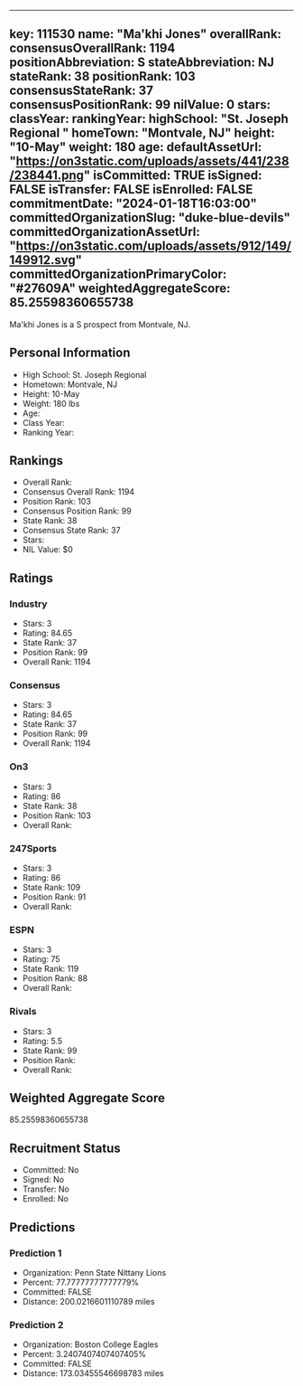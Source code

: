 ---
  key: 111530
  name: "Ma'khi Jones"
  overallRank: 
  consensusOverallRank: 1194
  positionAbbreviation: S
  stateAbbreviation: NJ
  stateRank: 38
  positionRank: 103
  consensusStateRank: 37
  consensusPositionRank: 99
  nilValue: 0
  stars: 
  classYear: 
  rankingYear: 
  highSchool: "St. Joseph Regional "
  homeTown: "Montvale, NJ"
  height: "10-May"
  weight: 180
  age: 
  defaultAssetUrl: "https://on3static.com/uploads/assets/441/238/238441.png"
  isCommitted: TRUE
  isSigned: FALSE
  isTransfer: FALSE
  isEnrolled: FALSE
  commitmentDate: "2024-01-18T16:03:00"
  committedOrganizationSlug: "duke-blue-devils"
  committedOrganizationAssetUrl: "https://on3static.com/uploads/assets/912/149/149912.svg"
  committedOrganizationPrimaryColor: "#27609A"
  weightedAggregateScore: 85.25598360655738
  ---
  
  Ma'khi Jones is a S prospect from Montvale, NJ.
  
  ## Personal Information
  - High School: St. Joseph Regional 
  - Hometown: Montvale, NJ
  - Height: 10-May
  - Weight: 180 lbs
  - Age: 
  - Class Year: 
  - Ranking Year: 
  
  ## Rankings
  - Overall Rank: 
  - Consensus Overall Rank: 1194
  - Position Rank: 103
  - Consensus Position Rank: 99
  - State Rank: 38
  - Consensus State Rank: 37
  - Stars: 
  - NIL Value: $0
  
  ## Ratings
  
  ### Industry
  - Stars: 3
  - Rating: 84.65
  - State Rank: 37
  - Position Rank: 99
  - Overall Rank: 1194
  
  ### Consensus
  - Stars: 3
  - Rating: 84.65
  - State Rank: 37
  - Position Rank: 99
  - Overall Rank: 1194
  
  ### On3
  - Stars: 3
  - Rating: 86
  - State Rank: 38
  - Position Rank: 103
  - Overall Rank: 
  
  ### 247Sports
  - Stars: 3
  - Rating: 86
  - State Rank: 109
  - Position Rank: 91
  - Overall Rank: 
  
  ### ESPN
  - Stars: 3
  - Rating: 75
  - State Rank: 119
  - Position Rank: 88
  - Overall Rank: 
  
  ### Rivals
  - Stars: 3
  - Rating: 5.5
  - State Rank: 99
  - Position Rank: 
  - Overall Rank: 
  
  ## Weighted Aggregate Score
  85.25598360655738
  
  ## Recruitment Status
  - Committed: No
  - Signed: No
  - Transfer: No
  - Enrolled: No
  
  
  
  ## Predictions
  
  ### Prediction 1
  - Organization: Penn State Nittany Lions
  - Percent: 77.77777777777779%
  - Committed: FALSE
  - Distance: 200.0216601110789 miles
  
  ### Prediction 2
  - Organization: Boston College Eagles
  - Percent: 3.2407407407407405%
  - Committed: FALSE
  - Distance: 173.03455546698783 miles
  